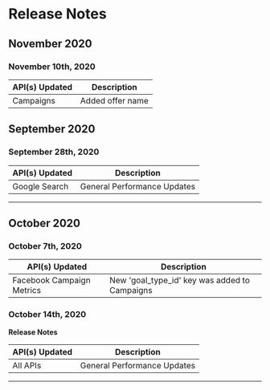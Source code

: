 # Release Notes

## November 2020

### November 10th, 2020

|API(s) Updated|Description|
|---|---|
|Campaigns|Added offer name|

## September 2020

### September 28th, 2020

|API(s) Updated|Description|
|---|---|
|Google Search|General Performance Updates|

---

## October 2020

### October 7th, 2020

|API(s) Updated|Description|
|---|---|
|Facebook Campaign Metrics|New 'goal_type_id' key was added to Campaigns|


### October 14th, 2020

**Release Notes**

|API(s) Updated|Description|
|---|---|
|All APIs|General Performance Updates|
---
